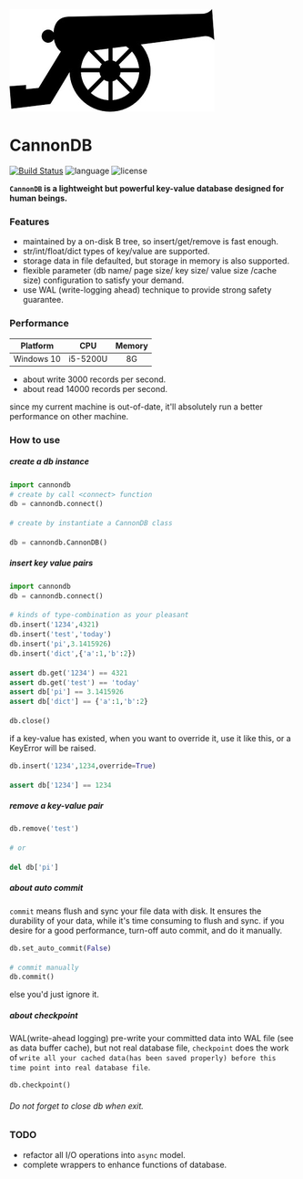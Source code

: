 ![logo](https://github.com/SimonCqk/cannondb/blob/master/logo/cannon.jpg?raw=true)

CannonDB
========
[![Build Status](https://travis-ci.org/SimonCqk/cannondb.svg?branch=master)](https://travis-ci.org/SimonCqk/cannondb) 
![language](https://img.shields.io/badge/language-python-blue.svg)
![license](https://img.shields.io/badge/license-MIT-000000.svg)

**`CannonDB` is a lightweight but powerful key-value database designed for human beings.** 

### Features

- maintained by a on-disk B tree, so insert/get/remove is fast enough.
- str/int/float/dict types of key/value are supported.
- storage data in file defaulted, but storage in memory is also supported. 
- flexible parameter (db name/ page size/ key size/ value size /cache size) configuration to satisfy your demand.
- use WAL (write-logging ahead) technique to provide strong safety guarantee.

### Performance

|  Platform  |    CPU   |  Memory  |
| :---------: |:-------:| :------: |
| Windows 10 | i5-5200U |    8G    |


- about write 3000 records per second.
- about read 14000 records per second. 

since my current machine is out-of-date, it'll absolutely run a better 
performance on other machine.  

### How to use

##### create a db instance

```python
import cannondb
# create by call <connect> function
db = cannondb.connect()

# create by instantiate a CannonDB class

db = cannondb.CannonDB()
```

##### insert key value pairs
```python
import cannondb
db = cannondb.connect()

# kinds of type-combination as your pleasant
db.insert('1234',4321)
db.insert('test','today')
db.insert('pi',3.1415926)
db.insert('dict',{'a':1,'b':2})

assert db.get('1234') == 4321
assert db.get('test') == 'today'
assert db['pi'] == 3.1415926
assert db['dict'] == {'a':1,'b':2}

db.close()
```
if a key-value has existed, when you want to override it, use
it like this, or a KeyError will be raised.
```python
db.insert('1234',1234,override=True)

assert db['1234'] == 1234
```

##### remove a key-value pair
```python
db.remove('test')

# or

del db['pi']
```

##### about auto commit
`commit` means flush and sync your file data with disk. It ensures the durability of 
your data, while it's time consuming to flush and sync.
if you desire for a good performance, turn-off auto commit, and do it manually.
```python
db.set_auto_commit(False)

# commit manually
db.commit()
```
else you'd just ignore it.

##### about checkpoint
WAL(write-ahead logging) pre-write your committed data into WAL file (see as data buffer cache), 
but not real database file, `checkpoint` does the work of `write all your cached data(has been saved properly) before this 
time point into real database file`.

```python
db.checkpoint()
```

###### Do not forget to close db when exit.

### TODO

- refactor all I/O operations into `async` model.
- complete wrappers to enhance functions of database.
